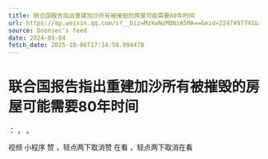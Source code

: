 ```yaml
---
title: 联合国报告指出重建加沙所有被摧毁的房屋可能需要80年时间
url: https://mp.weixin.qq.com/s?__biz=MzkwNzM0NzA5MA==&mid=2247497741&idx=1&sn=ce4782cb2fd8306ac1cc59bb4ed19482
source: Doonsec's feed
date: 2024-05-04
fetch_date: 2025-10-06T17:14:58.994478
---
```


# 联合国报告指出重建加沙所有被摧毁的房屋可能需要80年时间

：
，
。

视频
小程序
赞
，轻点两下取消赞
在看
，轻点两下取消在看
